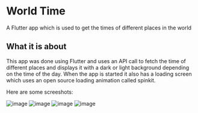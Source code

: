 # World Time

A Flutter app which is used to get the times of different places in the world

## What it is about

This app was done using Flutter and uses an API call to fetch the time of different places and displays it with a dark or light background depending on the time of the day.
When the app is started it also has a loading screen which uses an open source loading animation called spinkit.

Here are some screeshots:

![image](https://user-images.githubusercontent.com/55652206/137453478-030e86a0-b757-4366-a759-cd4be35d46f8.png)
![image](https://user-images.githubusercontent.com/55652206/137453439-58c6a8f9-266e-422a-9933-cf9cdfa353fb.png)
![image](https://user-images.githubusercontent.com/55652206/137453529-e9b2fd81-27e6-41eb-be2a-2f6a04d6d282.png)
![image](https://user-images.githubusercontent.com/55652206/137478242-21eaca4e-408f-4ac9-98b1-5e4b8ec60ca0.png)
